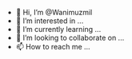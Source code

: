 - 👋 Hi, I’m @Wanimuzmil
- 👀 I’m interested in ...
- 🌱 I’m currently learning ...
- 💞️ I’m looking to collaborate on ...
- 📫 How to reach me ...

<!---
Wanimuzmil/Wanimuzmil is a ✨ special ✨ repository because its `README.md` (this file) appears on your GitHub profile.
You can click the Preview link to take a look at your changes.
--->
